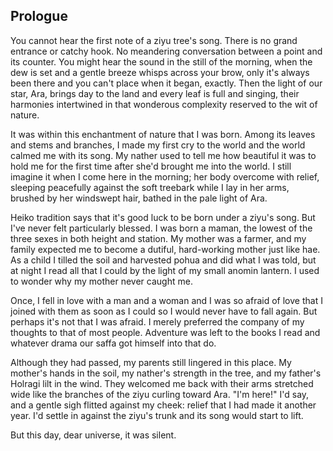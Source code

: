 ## Prologue

You cannot hear the first note of a ziyu tree's song. There is no grand entrance or catchy hook. No meandering conversation between a point and its counter. You might hear the sound in the still of the morning, when the dew is set and a gentle breeze whisps across your brow, only it's always been there and you can't place when it began, exactly. Then the light of our star, Ara, brings day to the land and every leaf is full and singing, their harmonies intertwined in that wonderous complexity reserved to the wit of nature.

It was within this enchantment of nature that I was born. Among its leaves and stems and branches, I made my first cry to the world and the world calmed me with its song. My nather used to tell me how beautiful it was to hold me for the first time after she'd brought me into the world. I still imagine it when I come here in the morning; her body overcome with relief, sleeping peacefully against the soft treebark while I lay in her arms, brushed by her windswept hair, bathed in the pale light of Ara.

Heiko tradition says that it's good luck to be born under a ziyu's song. But I've never felt particularly blessed. I was born a maman, the lowest of the three sexes in both height and station. My mother was a farmer, and my family expected me to become a dutiful, hard-working mother just like hae. As a child I tilled the soil and harvested pohua and did what I was told, but at night I read all that I could by the light of my small anomin lantern. I used to wonder why my mother never caught me.

Once, I fell in love with a man and a woman and I was so afraid of love that I joined with them as soon as I could so I would never have to fall again. But perhaps it's not that I was afraid. I merely preferred the company of my thoughts to that of most people. Adventure was left to the books I read and whatever drama our saffa got himself into that do.

Although they had passed, my parents still lingered in this place. My mother's hands in the soil, my nather's strength in the tree, and my father's Holragi lilt in the wind. They welcomed me back with their arms stretched wide like the branches of the ziyu curling toward Ara. "I'm here!" I'd say, and a gentle sigh flitted against my cheek: relief that I had made it another year. I'd settle in against the ziyu's trunk and its song would start to lift.

But this day, dear universe, it was silent.
